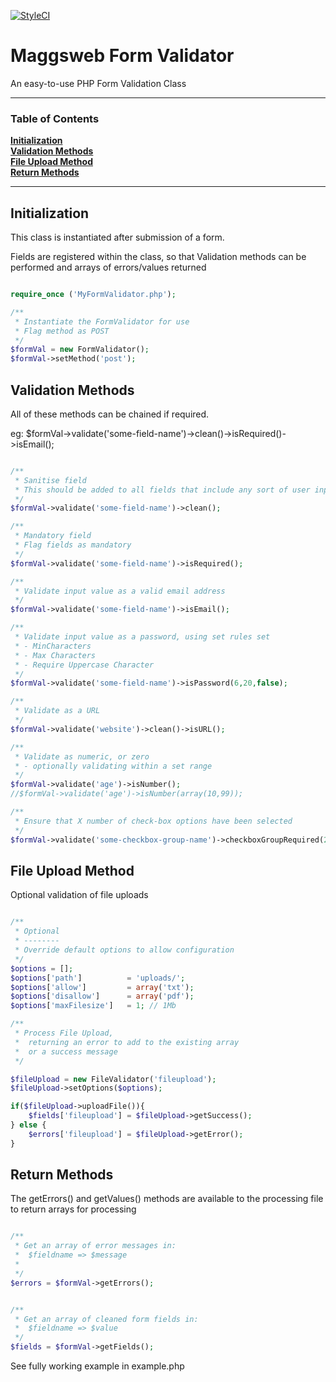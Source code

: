 [![StyleCI](https://github.styleci.io/repos/108392626/shield?branch=master)](https://github.styleci.io/repos/108392626)

# Maggsweb Form Validator

An easy-to-use PHP Form Validation Class

<hr>

### Table of Contents
**[Initialization](#initialization)**  
**[Validation Methods](#validation-methods)**  
**[File Upload Method](#file-upload-method)**  
**[Return Methods](#return-methods)**  

<hr>

## Initialization

This class is instantiated after submission of a form.

Fields are registered within the class, so that Validation methods can be performed and arrays of errors/values returned

```php

require_once ('MyFormValidator.php');

/**
 * Instantiate the FormValidator for use
 * Flag method as POST
 */
$formVal = new FormValidator();
$formVal->setMethod('post');

```

## Validation Methods

All of these methods can be chained if required.

eg: $formVal->validate('some-field-name')->clean()->isRequired()->isEmail();

```php

/**
 * Sanitise field
 * This should be added to all fields that include any sort of user input/selection
 */
$formVal->validate('some-field-name')->clean();

/**
 * Mandatory field
 * Flag fields as mandatory
 */
$formVal->validate('some-field-name')->isRequired();

/**
 * Validate input value as a valid email address
 */
$formVal->validate('some-field-name')->isEmail();

/**
 * Validate input value as a password, using set rules set
 * - MinCharacters
 * - Max Characters
 * - Require Uppercase Character
 */
$formVal->validate('some-field-name')->isPassword(6,20,false);

/**
 * Validate as a URL
 */
$formVal->validate('website')->clean()->isURL();

/**
 * Validate as numeric, or zero
 * - optionally validating within a set range
 */
$formVal->validate('age')->isNumber();
//$formVal->validate('age')->isNumber(array(10,99));

/**
 * Ensure that X number of check-box options have been selected
 */
$formVal->validate('some-checkbox-group-name')->checkboxGroupRequired(2);

```




## File Upload Method

Optional validation of file uploads

```php

/**
 * Optional
 * --------
 * Override default options to allow configuration
 */
$options = [];
$options['path']          = 'uploads/';
$options['allow']         = array('txt');
$options['disallow']      = array('pdf');
$options['maxFilesize']   = 1; // 1Mb

/**
 * Process File Upload, 
 *  returning an error to add to the existing array
 *  or a success message
 */

$fileUpload = new FileValidator('fileupload');
$fileUpload->setOptions($options);

if($fileUpload->uploadFile()){
    $fields['fileupload'] = $fileUpload->getSuccess();
} else {
    $errors['fileupload'] = $fileUpload->getError();
}

 ```

## Return Methods

The getErrors() and getValues() methods are available to the processing file to return arrays for processing

```php

/**
 * Get an array of error messages in:
 *  $fieldname => $message
 * 
 */
$errors = $formVal->getErrors();


/**
 * Get an array of cleaned form fields in:
 *  $fieldname => $value
 */
$fields = $formVal->getFields();

```

See fully working example in example.php
